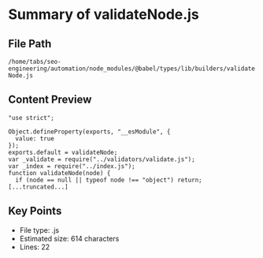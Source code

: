 # Summary of validateNode.js
  
## File Path
`/home/tabs/seo-engineering/automation/node_modules/@babel/types/lib/builders/validateNode.js`

## Content Preview
```
"use strict";

Object.defineProperty(exports, "__esModule", {
  value: true
});
exports.default = validateNode;
var _validate = require("../validators/validate.js");
var _index = require("../index.js");
function validateNode(node) {
  if (node == null || typeof node !== "object") return;
[...truncated...]
```

## Key Points
- File type: .js
- Estimated size: 614 characters
- Lines: 22
